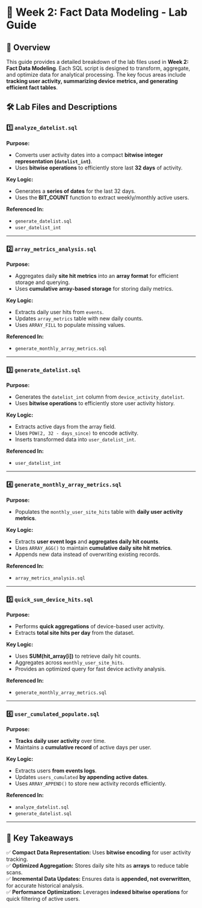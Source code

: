 # 📘 Week 2: Fact Data Modeling - Lab Guide

## 📌 Overview
This guide provides a detailed breakdown of the lab files used in **Week 2: Fact Data Modeling**. Each SQL script is designed to transform, aggregate, and optimize data for analytical processing. The key focus areas include **tracking user activity, summarizing device metrics, and generating efficient fact tables**.

## 🛠 Lab Files and Descriptions

### 1️⃣ `analyze_datelist.sql`
**Purpose:**
- Converts user activity dates into a compact **bitwise integer representation (`datelist_int`)**.
- Uses **bitwise operations** to efficiently store last **32 days** of activity.

**Key Logic:**
- Generates a **series of dates** for the last 32 days.
- Uses the **BIT_COUNT** function to extract weekly/monthly active users.

**Referenced In:**
- `generate_datelist.sql`
- `user_datelist_int`

---
### 2️⃣ `array_metrics_analysis.sql`
**Purpose:**
- Aggregates daily **site hit metrics** into an **array format** for efficient storage and querying.
- Uses **cumulative array-based storage** for storing daily metrics.

**Key Logic:**
- Extracts daily user hits from `events`.
- Updates `array_metrics` table with new daily counts.
- Uses `ARRAY_FILL` to populate missing values.

**Referenced In:**
- `generate_monthly_array_metrics.sql`

---
### 3️⃣ `generate_datelist.sql`
**Purpose:**
- Generates the `datelist_int` column from `device_activity_datelist`.
- Uses **bitwise operations** to efficiently store user activity history.

**Key Logic:**
- Extracts active days from the array field.
- Uses `POW(2, 32 - days_since)` to encode activity.
- Inserts transformed data into `user_datelist_int`.

**Referenced In:**
- `user_datelist_int`

---
### 4️⃣ `generate_monthly_array_metrics.sql`
**Purpose:**
- Populates the `monthly_user_site_hits` table with **daily user activity metrics**.

**Key Logic:**
- Extracts **user event logs** and **aggregates daily hit counts**.
- Uses `ARRAY_AGG()` to maintain **cumulative daily site hit metrics**.
- Appends new data instead of overwriting existing records.

**Referenced In:**
- `array_metrics_analysis.sql`

---
### 5️⃣ `quick_sum_device_hits.sql`
**Purpose:**
- Performs **quick aggregations** of device-based user activity.
- Extracts **total site hits per day** from the dataset.

**Key Logic:**
- Uses **SUM(hit_array[i])** to retrieve daily hit counts.
- Aggregates across `monthly_user_site_hits`.
- Provides an optimized query for fast device activity analysis.

**Referenced In:**
- `generate_monthly_array_metrics.sql`

---
### 6️⃣ `user_cumulated_populate.sql`
**Purpose:**
- **Tracks daily user activity** over time.
- Maintains a **cumulative record** of active days per user.

**Key Logic:**
- Extracts users **from events logs**.
- Updates `users_cumulated` **by appending active dates**.
- Uses `ARRAY_APPEND()` to store new activity records efficiently.

**Referenced In:**
- `analyze_datelist.sql`
- `generate_datelist.sql`



---
## 📝 Key Takeaways
✅ **Compact Data Representation:** Uses **bitwise encoding** for user activity tracking.  
✅ **Optimized Aggregation:** Stores daily site hits as **arrays** to reduce table scans.  
✅ **Incremental Data Updates:** Ensures data is **appended, not overwritten**, for accurate historical analysis.  
✅ **Performance Optimization:** Leverages **indexed bitwise operations** for quick filtering of active users.



